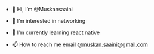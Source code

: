 - 👋 Hi, I’m @Muskansaaini
- 👀 I’m interested in networking
- 🌱 I’m currently learning react native

- 📫 How to reach me email @muskan.saaini@gmail.com

<!---
Muskansaaini/Muskansaaini is a ✨ special ✨ repository because its `README.md` (this file) appears on your GitHub profile.
You can click the Preview link to take a look at your changes.
--->
